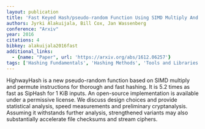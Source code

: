 ```yaml
---
layout: publication
title: 'Fast Keyed Hash/pseudo-random Function Using SIMD Multiply And Permute'
authors: Jyrki Alakuijala, Bill Cox, Jan Wassenberg
conference: "Arxiv"
year: 2016
citations: 4
bibkey: alakuijala2016fast
additional_links:
  - {name: "Paper", url: 'https://arxiv.org/abs/1612.06257'}
tags: ['Hashing Fundamentals', 'Hashing Methods', 'Tools and Libraries']
---
```

HighwayHash is a new pseudo-random function based on SIMD multiply and
permute instructions for thorough and fast hashing. It is 5.2 times as fast as
SipHash for 1 KiB inputs. An open-source implementation is available under a
permissive license. We discuss design choices and provide statistical analysis,
speed measurements and preliminary cryptanalysis. Assuming it withstands
further analysis, strengthened variants may also substantially accelerate file
checksums and stream ciphers.
